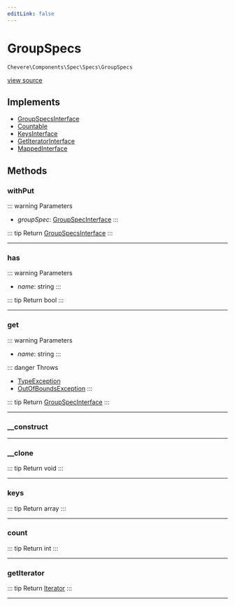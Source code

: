 ```yaml
---
editLink: false
---
```


# GroupSpecs

`Chevere\Components\Spec\Specs\GroupSpecs`

[view source](https://github.com/chevere/chevere/blob/main/src/Chevere/Components/Spec/Specs/GroupSpecs.php)

## Implements

- [GroupSpecsInterface](../../../Interfaces/Spec/Specs/GroupSpecsInterface.md)
- [Countable](https://www.php.net/manual/class.countable)
- [KeysInterface](../../../Interfaces/DataStructure/KeysInterface.md)
- [GetIteratorInterface](../../../Interfaces/DataStructure/GetIteratorInterface.md)
- [MappedInterface](../../../Interfaces/DataStructure/MappedInterface.md)

## Methods

### withPut

::: warning Parameters
- *groupSpec*: [GroupSpecInterface](../../../Interfaces/Spec/Specs/GroupSpecInterface.md)
:::

::: tip Return
[GroupSpecsInterface](../../../Interfaces/Spec/Specs/GroupSpecsInterface.md)
:::

---

### has

::: warning Parameters
- *name*: string
:::

::: tip Return
bool
:::

---

### get

::: warning Parameters
- *name*: string
:::

::: danger Throws
- [TypeException](../../../Exceptions/Core/TypeException.md) 
- [OutOfBoundsException](../../../Exceptions/Core/OutOfBoundsException.md) 
:::

::: tip Return
[GroupSpecInterface](../../../Interfaces/Spec/Specs/GroupSpecInterface.md)
:::

---

### __construct

---

### __clone

::: tip Return
void
:::

---

### keys

::: tip Return
array
:::

---

### count

::: tip Return
int
:::

---

### getIterator

::: tip Return
[Iterator](https://www.php.net/manual/class.iterator)
:::

---
